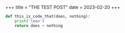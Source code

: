 +++
title = "THE TEST POST"
date = 2023-02-20
+++

```py
def this_is_code_that(does, nothing):
    print('lmao')
    return does + nothing
```